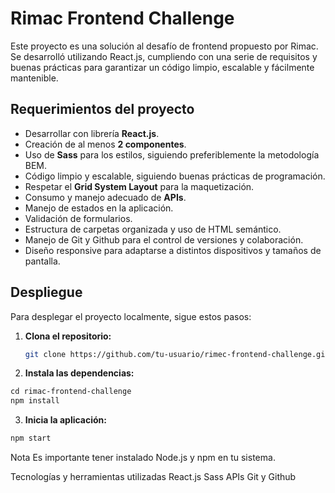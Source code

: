 # Rimac Frontend Challenge

Este proyecto es una solución al desafío de frontend propuesto por Rimac. Se desarrolló utilizando React.js, cumpliendo con una serie de requisitos y buenas prácticas para garantizar un código limpio, escalable y fácilmente mantenible.

## Requerimientos del proyecto

- Desarrollar con librería **React.js**.
- Creación de al menos **2 componentes**.
- Uso de **Sass** para los estilos, siguiendo preferiblemente la metodología BEM.
- Código limpio y escalable, siguiendo buenas prácticas de programación.
- Respetar el **Grid System Layout** para la maquetización.
- Consumo y manejo adecuado de **APIs**.
- Manejo de estados en la aplicación.
- Validación de formularios.
- Estructura de carpetas organizada y uso de HTML semántico.
- Manejo de Git y Github para el control de versiones y colaboración.
- Diseño responsive para adaptarse a distintos dispositivos y tamaños de pantalla.

## Despliegue

Para desplegar el proyecto localmente, sigue estos pasos:

1. **Clona el repositorio:**
   ```bash
   git clone https://github.com/tu-usuario/rimec-frontend-challenge.git
2. **Instala las dependencias:**
```markdown
cd rimac-frontend-challenge
npm install
```
3. **Inicia la aplicación:**
```markdown
npm start
```

Nota
Es importante tener instalado Node.js y npm en tu sistema.

Tecnologías y herramientas utilizadas
React.js
Sass
APIs
Git y Github
